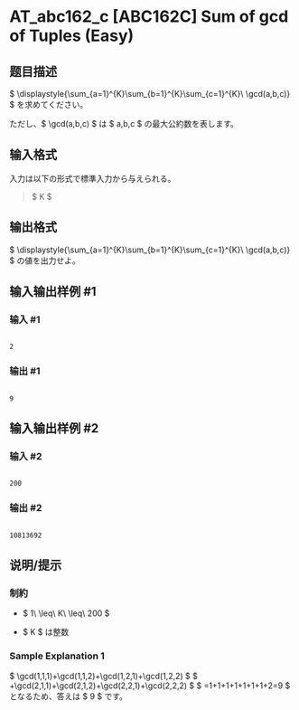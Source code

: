 # AT_abc162_c [ABC162C] Sum of gcd of Tuples (Easy)

## 题目描述

[problemUrl]: https://atcoder.jp/contests/abc162/tasks/abc162_c

$ \displaystyle{\sum_{a=1}^{K}\sum_{b=1}^{K}\sum_{c=1}^{K}\ \gcd(a,b,c)} $ を求めてください。

ただし、$ \gcd(a,b,c) $ は $ a,b,c $ の最大公約数を表します。

## 输入格式

入力は以下の形式で標準入力から与えられる。

> $ K $

## 输出格式

$ \displaystyle{\sum_{a=1}^{K}\sum_{b=1}^{K}\sum_{c=1}^{K}\ \gcd(a,b,c)} $ の値を出力せよ。

## 输入输出样例 #1

### 输入 #1

```
2
```

### 输出 #1

```
9
```

## 输入输出样例 #2

### 输入 #2

```
200
```

### 输出 #2

```
10813692
```

## 说明/提示

### 制約

- $ 1\ \leq\ K\ \leq\ 200 $
- $ K $ は整数

### Sample Explanation 1

$ \gcd(1,1,1)+\gcd(1,1,2)+\gcd(1,2,1)+\gcd(1,2,2) $ $ +\gcd(2,1,1)+\gcd(2,1,2)+\gcd(2,2,1)+\gcd(2,2,2) $ $ =1+1+1+1+1+1+1+2=9 $ となるため、答えは $ 9 $ です。
